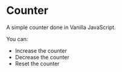 # Counter

A simple counter done in Vanilla JavaScript.

You can:

- Increase the counter
- Decrease the counter
- Reset the counter
